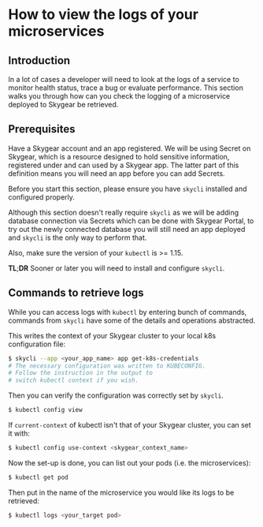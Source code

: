 # How to view the logs of your microservices

## Introduction

In a lot of cases a developer will need to look at the logs of a service to monitor health status, trace a bug or evaluate performance. This section walks you through how can you check the logging of a microservice deployed to Skygear be retrieved.

## Prerequisites

Have a Skygear account and an app registered. We will be using Secret on Skygear, which is a resource designed to hold sensitive information, registered under and can used by a Skygear app. The latter part of this definition means you will need an app before you can add Secrets.

Before you start this section, please ensure you have `skycli` installed and configured properly.

Although this section doesn't really require `skycli` as we will be adding database connection via Secrets which can be done with Skygear Portal, to try out the newly connected database you will still need an app deployed and `skycli` is the only way to perform that.

Also, make sure the version of your `kubectl` is &gt;= 1.15.

**TL**;**DR** Sooner or later you will need to install and configure `skycli`.

## Commands to retrieve logs

While you can access logs with `kubectl` by entering bunch of commands, commands from `skycli` have some of the details and operations abstracted.

This writes the context of your Skygear cluster to your local k8s configuration file:

```bash
$ skycli --app <your_app_name> app get-k8s-credentials
# The necessary configuration was written to KUBECONFIG.
# Follow the instruction in the output to
# switch kubectl context if you wish.
```

Then you can verify the configuration was correctly set by `skycli`.

```bash
$ kubectl config view
```

If `current-context` of kubectl isn't that of your Skygear cluster, you can set it with:

```bash
$ kubectl config use-context <skygear_context_name>
```

Now the set-up is done, you can list out your pods \(i.e. the microservices\):

```bash
$ kubectl get pod
```

Then put in the name of the microservice you would like its logs to be retrieved:

```bash
$ kubectl logs <your_target pod>
```

